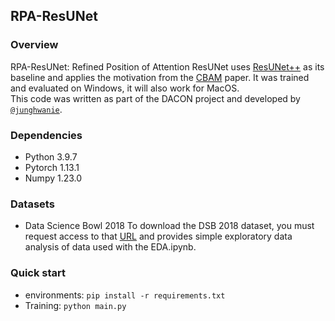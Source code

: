 ## RPA-ResUNet
### Overview
RPA-ResUNet: Refined Position of Attention ResUNet uses [ResUNet++](https://arxiv.org/abs/1911.07067) as its baseline and applies the motivation from the [CBAM](https://arxiv.org/abs/1807.06521) paper. It was trained and evaluated on Windows, it will also work for MacOS.
</br>
This code was written as part of the DACON project and developed by [`@junghwanie`](https://github.com/junghwanie).

### Dependencies
- Python 3.9.7
- Pytorch 1.13.1
- Numpy 1.23.0

### Datasets
- Data Science Bowl 2018
To download the DSB 2018 dataset, you must request access to that [URL](https://www.kaggle.com/c/data-science-bowl-2018/data) and provides simple exploratory data analysis of data used with the EDA.ipynb.

### Quick start
- environments:
`pip install -r requirements.txt`
- Training:
`python main.py`